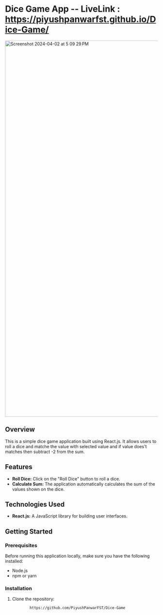 # Dice Game App -- LiveLink : https://piyushpanwarfst.github.io/Dice-Game/

<img width="1234" alt="Screenshot 2024-04-02 at 5 09 29 PM" src="https://github.com/PiyushPanwarFST/Dice-Game/assets/153702744/a3f3dd02-94e5-42e9-9606-72cf8bde36cd">


## Overview

This is a simple dice game application built using React.js. It allows users to roll a dice and matche the value with selected value and if value does't matches then subtract -2 from the sum.

## Features

- **Roll Dice:** Click on the "Roll Dice" button to roll a dice.
- **Calculate Sum:** The application automatically calculates the sum of the values shown on the dice.

## Technologies Used

- **React.js:** A JavaScript library for building user interfaces.

## Getting Started

### Prerequisites

Before running this application locally, make sure you have the following installed:

- Node.js
- npm or yarn

### Installation

1. Clone the repository:

   ```bash
           https://github.com/PiyushPanwarFST/Dice-Game


